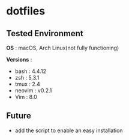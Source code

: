 # dotfiles
## Tested Environment
**OS** : macOS, Arch Linux(not fully functioning)

**Versions** :
* bash : 4.4.12
* zsh : 5.3.1
* tmux : 2.4
* neovim : v0.2.1
* Vim : 8.0
## Future
* add the script to enable an easy installation
